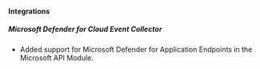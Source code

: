 
#### Integrations

##### Microsoft Defender for Cloud Event Collector

- Added support for Microsoft Defender for Application Endpoints in the Microsoft API Module.
